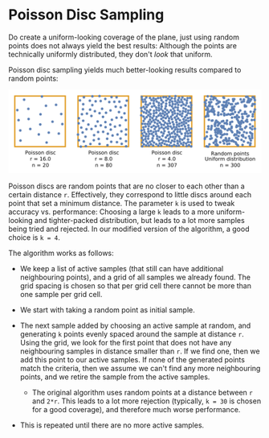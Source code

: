 # Poisson Disc Sampling

Do create a uniform-looking coverage of the plane, just using random points does
not always yield the best results: Although the points are technically uniformly
distributed, they don't _look_ that uniform.

Poisson disc sampling yields much better-looking results compared to random
points:

![](poisson-disc.svg)

Poisson discs are random points that are no closer to each other than a certain
distance `r`. Effectively, they correspond to little discs around each point
that set a minimum distance. The parameter `k` is used to tweak accuracy vs.
performance: Choosing a large `k` leads to a more uniform-looking and
tighter-packed distribution, but leads to a lot more samples being tried and
rejected. In our modified version of the algorithm, a good choice is `k = 4`.

The algorithm works as follows:

* We keep a list of active samples (that still can have additional neighbouring
  points), and a grid of all samples we already found. The grid spacing is
  chosen so that per grid cell there cannot be more than one sample per grid
  cell.

* We start with taking a random point as initial sample.

* The next sample added by choosing an active sample at random, and generating
  `k` points evenly spaced around the sample at distance `r`. Using the grid, we
  look for the first point that does not have any neighbouring samples in
  distance smaller than `r`. If we find one, then we add this point to our
  active samples. If none of the generated points match the criteria, then we
  assume we can't find any more neighbouring points, and we retire the sample
  from the active samples.

    * The original algorithm uses random points at a distance between `r` and
      `2*r`. This leads to a lot more rejection (typically, `k = 30` is chosen
      for a good coverage), and therefore much worse performance.

* This is repeated until there are no more active samples.
